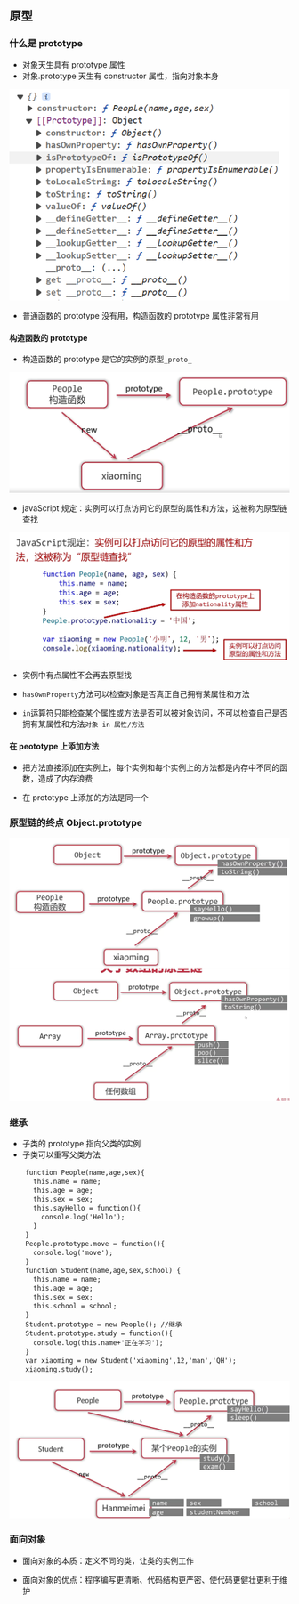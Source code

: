 ## 原型

### 什么是 prototype

- 对象天生具有 prototype 属性
- 对象.prototype 天生有 constructor 属性，指向对象本身

![alt text](./images-study/image-1.png)

- 普通函数的 prototype 没有用，构造函数的 prototype 属性非常有用

#### 构造函数的 prototype

- 构造函数的 prototype 是它的实例的原型`_proto_`

![alt text](./images-study/image-2.png)

- javaScript 规定：实例可以打点访问它的原型的属性和方法，这被称为原型链查找

![alt text](./images-study/image-3.png)

- 实例中有点属性不会再去原型找

- `hasOwnProperty`方法可以检查对象是否真正自己拥有某属性和方法
- `in`运算符只能检查某个属性或方法是否可以被对象访问，不可以检查自己是否拥有某属性和方法`对象 in 属性/方法`

#### 在 peototype 上添加方法

- 把方法直接添加在实例上，每个实例和每个实例上的方法都是内存中不同的函数，造成了内存浪费

- 在 prototype 上添加的方法是同一个

### 原型链的终点 Object.prototype

![alt text](./images-study/image-5.png)
![alt text](./images-study/image-6.png)

### 继承

- 子类的 prototype 指向父类的实例
- 子类可以重写父类方法

```
    function People(name,age,sex){
      this.name = name;
      this.age = age;
      this.sex = sex;
      this.sayHello = function(){
        console.log('Hello');
      }
    }
    People.prototype.move = function(){
      console.log('move');
    }
    function Student(name,age,sex,school) {
      this.name = name;
      this.age = age;
      this.sex = sex;
      this.school = school;
    }
    Student.prototype = new People(); //继承
    Student.prototype.study = function(){
      console.log(this.name+'正在学习');
    }
    var xiaoming = new Student('xiaoming',12,'man','QH');
    xiaoming.study();
```

![alt text](./images-study/image-7.png)

### 面向对象

- 面向对象的本质：定义不同的类，让类的实例工作

- 面向对象的优点：程序编写更清晰、代码结构更严密、使代码更健壮更利于维护
